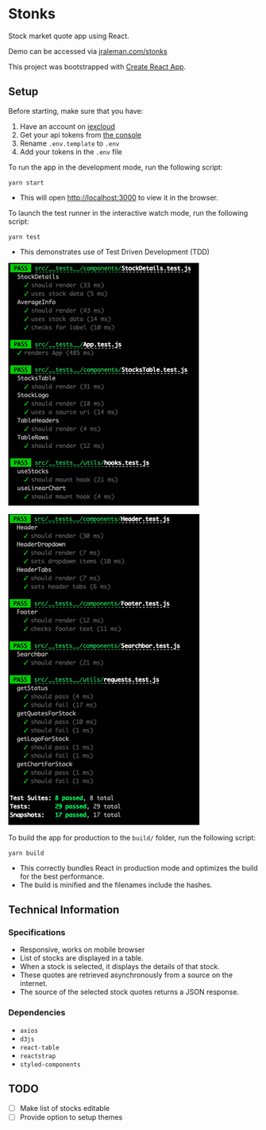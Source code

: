 # Stonks

Stock market quote app using React.

Demo can be accessed via [jraleman.com/stonks](https://jraleman.com/stonks)

This project was bootstrapped with [Create React App](https://github.com/facebook/create-react-app).

## Setup

Before starting, make sure that you have:

1. Have an account on [iexcloud](https://iexcloud.io/)
2. Get your api tokens from [the console](https://iexcloud.io/console/tokens)
3. Rename `.env.template` to `.env`
4. Add your tokens in the `.env` file

To run the app in the development mode, run the following script:

```
yarn start
```

- This will open [http://localhost:3000](http://localhost:3000) to view it in the browser.

To launch the test runner in the interactive watch mode, run the following script:

```
yarn test
```

- This demonstrates use of Test Driven Development (TDD)

![test1](docs/images/test1.png)

![test2](docs/images/test2.png)

To build the app for production to the `build/` folder, run the following script:

```
yarn build
```

- This correctly bundles React in production mode and optimizes the build for the best performance.
- The build is minified and the filenames include the hashes.

## Technical Information

### Specifications

- Responsive, works on mobile browser
- List of stocks are displayed in a table.
- When a stock is selected, it displays the details of that stock.
- These quotes are retrieved asynchronously from a source on the internet.
- The source of the selected stock quotes returns a JSON response.

### Dependencies

- `axios`
- `d3js`
- `react-table`
- `reactstrap`
- `styled-components`

## TODO

- [ ] Make list of stocks editable
- [ ] Provide option to setup themes

